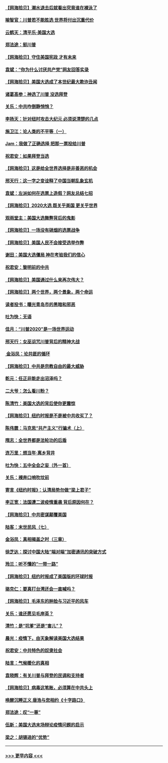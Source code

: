 #### [【网海拾贝】潮水退去后就看出究竟谁在裸泳了](../pages/nsc993/n12543321.md?t=11121551) 
#### [喻智官：川普若不能胜选 世界将付出沉重代价](../pages/nsc993/n12541352.md?t=11121551) 
#### [云鹤天：清平乐‧美国大选](../pages/nsc993/n12540916.md?t=11121551) 
#### [郑法途：挺川普](../pages/nsc993/n12540898.md?t=11121551) 
#### [【网海拾贝】守住美国宪政 才有未来](../pages/nsc993/n12540423.md?t=11121551) 
#### [袁斌：“你为什么讨厌共产党”网友回答实录](../pages/nsc993/n12540208.md?t=11121551) 
#### [【网海拾贝】美国大选成了本世纪最大欺诈丑闻](../pages/nsc993/n12538029.md?t=11121551) 
#### [诸葛高参：神选了川普 没选拜登](../pages/nsc993/n12537664.md?t=11121551) 
#### [关乐：中共咋倒静悄悄？](../pages/nsc993/n12537615.md?t=11121551) 
#### [李扬天：针对纽时攻击大纪元 必须说清楚的几点](../pages/nsc993/n12536001.md?t=11121551) 
#### [施卫江：论人类的不平等（一）](../pages/nsc993/n12535700.md?t=11121551) 
#### [Jam：我做了正确选择 把那一票投给川普](../pages/nsc993/n12535743.md?t=11121551) 
#### [祝君安：如果拜登当选](../pages/nsc993/n12535726.md?t=11121551) 
#### [【网海拾贝】这是给全世界选择是非善恶的机会](../pages/nsc993/n12535061.md?t=11121551) 
#### [邢天行：这一字之变诠释了中国当朝乱象玄机](../pages/nsc993/n12533446.md?t=11121551) 
#### [袁斌：左派如何在选票上造假？网友总结七招](../pages/nsc993/n12533180.md?t=11121551) 
#### [【网海拾贝】2020大选 既关乎美国 更关乎世界](../pages/nsc993/n12533161.md?t=11121551) 
#### [观雨堂主：美国大选舞弊背后的鬼影](../pages/nsc993/n12533153.md?t=11121551) 
#### [【网海拾贝】一场没有硝烟的选票战争](../pages/nsc993/n12531883.md?t=11121551) 
#### [【网海拾贝】美国人民不会接受选举作弊](../pages/nsc993/n12528850.md?t=11121551) 
#### [谢田：美国大选僵局 神在考验我们的信心](../pages/nsc993/n12527932.md?t=11121551) 
#### [祝君安：黎明前的中共](../pages/nsc993/n12524071.md?t=11121551) 
#### [【网海拾贝】美国通过什么来再次伟大？](../pages/nsc993/n12523844.md?t=11121551) 
#### [【网海拾贝】两个世界，两个景象，两个命运](../pages/nsc993/n12521419.md?t=11121551) 
#### [读者投书：曝光青岛市的黑暗和邪恶](../pages/nsc993/n12520988.md?t=11121551) 
#### [吐为快：无语](../pages/nsc993/n12518588.md?t=11121551) 
#### [佳月：“川普2020”是一场世界运动](../pages/nsc993/n12518581.md?t=11121551) 
#### [邢天行：女巫诅咒川普背后的精神大战](../pages/nsc993/n12517257.md?t=11121551) 
#### [ 金浴凤：论共匪的循环](../pages/nsc993/n12517133.md?t=11121551) 
#### [【网海拾贝】中共是宗教自由的最大威胁](../pages/nsc993/n12516879.md?t=11121551) 
#### [乾元：任正非能走出沼泽吗？](../pages/nsc993/n12515831.md?t=11121551) 
#### [二大爷：怎么看川粉？](../pages/nsc993/n12515820.md?t=11121551) 
#### [陈清竹：美国大选的背后使你更震惊](../pages/nsc993/n12515589.md?t=11121551) 
#### [【网海拾贝】纽约时报是不是被中共收买了？](../pages/nsc993/n12515122.md?t=11121551) 
#### [陈伟霆：马克思“共产主义”行骗术（上）](../pages/nsc993/n12510217.md?t=11121551) 
#### [隋志：全世界都是法轮功的后盾](../pages/nsc993/n12510636.md?t=11121551) 
#### [连万里：想当年‧离乡背井](../pages/nsc993/n12510623.md?t=11121551) 
#### [吐为快：五中全会之妄（外一首）](../pages/nsc993/n12510470.md?t=11121551) 
#### [关乐：裸奔口哨吹坟前](../pages/nsc993/n12510403.md?t=11121551) 
#### [寄言《纽约时报》：认清局势勿做“梁上君子”](../pages/nsc993/n12510042.md?t=11121551) 
#### [李正宽：法国遭二波疫情重袭 背后原因何在？](../pages/nsc993/n12509971.md?t=11121551) 
#### [【网海拾贝】中共密谋颠覆美国](../pages/nsc993/n12509816.md?t=11121551) 
#### [陆客：末世民风（七）](../pages/nsc993/n12507822.md?t=11121551) 
#### [金浴凤：真相揭盖之时（三章）](../pages/nsc993/n12507804.md?t=11121551) 
#### [徐芝达：探讨中国大陆“端对端”加密通讯的突破方式](../pages/nsc993/n12507682.md?t=11121551) 
#### [玲兰：听不懂的“一带一路”](../pages/nsc993/n12507669.md?t=11121551) 
#### [【网海拾贝】纽约时报成了美国版的环球时报](../pages/nsc993/n12507053.md?t=11121551) 
#### [骆克仁：要真打台湾还会一直喊吗？](../pages/nsc993/n12506843.md?t=11121551) 
#### [【网海拾贝】毛泽东的肿脸与习近平的风车](../pages/nsc993/n12504537.md?t=11121551) 
#### [关乐：谁还愿见毛岸英？](../pages/nsc993/n12503866.md?t=11121551) 
#### [清竹：是“坑爹”还是“害儿”？](../pages/nsc993/n12503034.md?t=11121551) 
#### [晨光：疫情下，由天象解读美国大选结果](../pages/nsc993/n12502536.md?t=11121551) 
#### [祝君安：中共特色的奴隶社会](../pages/nsc993/n12501529.md?t=11121551) 
#### [陆言：气候暖化的真相](../pages/nsc993/n12501183.md?t=11121551) 
#### [袁晓辉：有关川普与拜登的民调和支持者](../pages/nsc993/n12500433.md?t=11121551) 
#### [【网海拾贝】病毒这笔账，必须算在中共头上](../pages/nsc993/n12500320.md?t=11121551) 
#### [唤醒沉睡正义 唐浩与您相约《十字路口》](../pages/nsc993/n12497980.md?t=11121551) 
#### [郑法途：叹“一尊”](../pages/nsc993/n12498837.md?t=11121551) 
#### [伍新：美国大选末场辩论疫情问题的启示](../pages/nsc993/n12498829.md?t=11121551) 
#### [梁之：胡锡进的“优势”](../pages/nsc993/n12498780.md?t=11121551) 

----
#### [ >>> 更早内容 <<< ](../indexes/nsc993-earlier.md)
